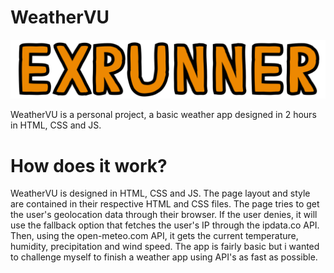 # WeatherVU

<img src="https://raw.githubusercontent.com/avunit1/ExRunner/main/github.png">

WeatherVU is a personal project, a basic weather app designed in 2 hours in HTML, CSS and JS.

# How does it work?

WeatherVU is designed in HTML, CSS and JS. The page layout and style are contained in their respective HTML and CSS files. The page tries to get the user's geolocation data through their browser. If the user denies, it will use the fallback option that fetches the user's IP through the ipdata.co API. Then, using the open-meteo.com API, it gets the current temperature, humidity, precipitation and wind speed. The app is fairly basic but i wanted to challenge myself to finish a weather app using API's as fast as possible.
